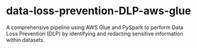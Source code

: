 # data-loss-prevention-DLP-aws-glue
A comprehensive pipeline using AWS Glue and PySpark to perform Data Loss Prevention (DLP) by identifying and redacting sensitive information within datasets.
